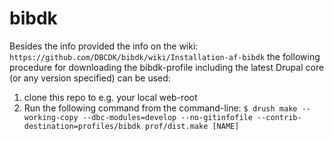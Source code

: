 bibdk
============

Besides the info provided the info on the wiki: ````https://github.com/DBCDK/bibdk/wiki/Installation-af-bibdk````
the following procedure for downloading the bibdk-profile including the latest Drupal core (or any version specified) can be used:

 1. clone this repo to e.g. your local web-root
 2. Run the following command from the command-line:
 ````$ drush make --working-copy --dbc-modules=develop --no-gitinfofile --contrib-destination=profiles/bibdk prof/dist.make [NAME]````
